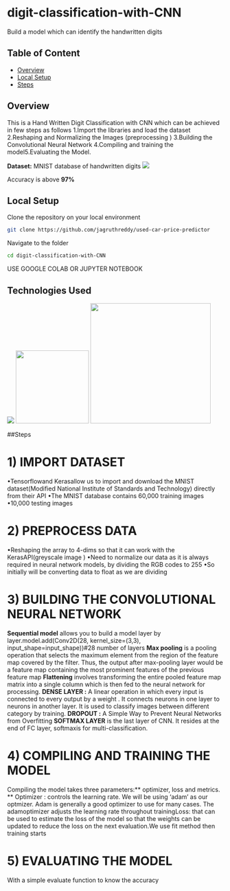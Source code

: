 # digit-classification-with-CNN
Build  a model which can identify the handwritten digits
## Table of Content
  * [Overview](#overview)
  * [Local Setup](#local-setup)
  * [Steps](#steps)

## Overview
This is a Hand Written Digit Classification with CNN which can be achieved in few steps as follows
1.Import the libraries and load the dataset
2.Reshaping and Normalizing the Images (preprocessing )
3.Building the Convolutional Neural Network
4.Compiling and training the model5.Evaluating the Model.

**Dataset:** MNIST database of handwritten digits
[![](https://imgur.com/a/cciysGp)](http://yann.lecun.com/exdb/mnist/)

Accuracy is above **97%**

## Local Setup
Clone the repository on your local environment <br>

```bash
git clone https://github.com/jagruthreddy/used-car-price-predictor
```
Navigate to the folder <br>
```bash 
cd digit-classification-with-CNN
```
USE GOOGLE COLAB OR JUPYTER NOTEBOOK<br>

## Technologies Used
![](https://forthebadge.com/images/badges/made-with-python.svg)
[<img target="_blank" src="https://upload.wikimedia.org/wikipedia/commons/thumb/2/2d/Tensorflow_logo.svg/1915px-Tensorflow_logo.svg.png" width=170>](https://www.tensorflow.org/) [<img target="_blank" src="https://commons.wikimedia.org/wiki/File:Created_with_Matplotlib-logo.svg" width=280>](https://matplotlib.org/)

##Steps
 # 1) IMPORT DATASET 
 •Tensorflowand Kerasallow us to import and download the MNIST dataset(Modified National Institute of Standards and Technology) directly from their API
 •The MNIST database contains 60,000 training images 
 •10,000 testing images 
 
 # 2) PREPROCESS DATA
 •Reshaping the array to 4-dims so that it can work with the KerasAPI(greyscale image ) 
 •Need to normalize our data as it is always required in neural network models, by dividing the RGB codes to 255
 •So initially will be converting data to float as we are dividing
 
 # 3) BUILDING THE CONVOLUTIONAL NEURAL NETWORK
 **Sequential model** allows you to build a model layer by layer.model.add(Conv2D(28, kernel_size=(3,3), input_shape=input_shape))#28 number of layers
 **Max pooling** is a pooling operation that selects the maximum element from the region of the feature map covered by the filter. Thus, the output after max-pooling layer would be a feature map containing the most prominent features of the previous feature map
 **Flattening** involves transforming the entire pooled feature map matrix into a single column which is then fed to the neural network for processing.
 **DENSE LAYER :** A linear operation in which every input is connected to every output by a weight . It connects neurons in one layer to neurons in another layer. It is used to classify images between different category by training.
 **DROPOUT :** A Simple Way to Prevent Neural Networks from Overfitting
 **SOFTMAX  LAYER** is the last layer of CNN. It resides at the end of FC layer, softmaxis for multi-classification.

# 4) COMPILING AND TRAINING THE MODEL 
Compiling the model takes three parameters:** optimizer, loss and metrics. **
Optimizer : controls the learning rate. We will be using ‘adam’ as our optmizer. Adam is generally a good optimizer to use for many cases. The adamoptimizer adjusts the learning rate throughout trainingLoss: that can be used to estimate the loss of the model so that the weights can be updated to reduce the loss on the next evaluation.We use fit method then training starts 
# 5) EVALUATING THE MODEL 
With a simple evaluate function to know the accuracy 
